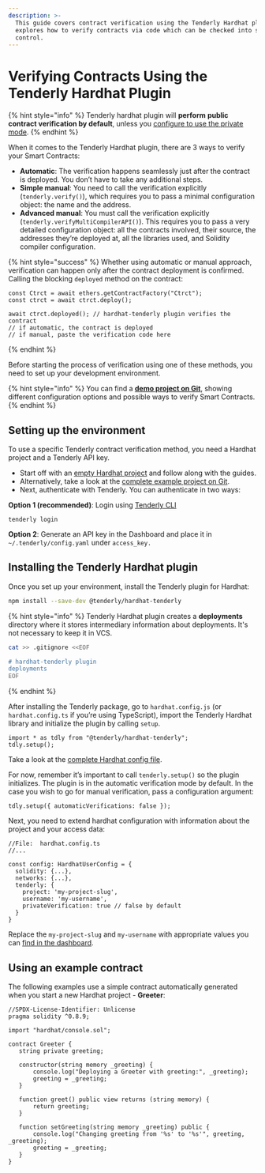 ```yaml
---
description: >-
  This guide covers contract verification using the Tenderly Hardhat plugin. It
  explores how to verify contracts via code which can be checked into source
  control.
---
```


# Verifying Contracts Using the Tenderly Hardhat Plugin

{% hint style="info" %}
Tenderly hardhat plugin will **perform** **public contract verification by default**, unless you [configure to use the private mode](private-contract-verification.md).&#x20;
{% endhint %}

When it comes to the Tenderly Hardhat plugin, there are 3 ways to verify your Smart Contracts:

* **Automatic**: The verification happens seamlessly just after the contract is deployed. You don’t have to take any additional steps.
* **Simple manual**: You need to call the verification explicitly (`tenderly.verify()`), which requires you to pass a minimal configuration object: the name and the address.
* **Advanced manual**: You must call the verification explicitly (`tenderly.verifyMultiCompilerAPI()`). This requires you to pass a very detailed configuration object: all the contracts involved, their source, the addresses they’re deployed at, all the libraries used, and Solidity compiler configuration.

{% hint style="success" %}
Whether using automatic or manual approach, verification can happen only after the contract deployment is confirmed. Calling the blocking `deployed` method on the contract:

```
const Ctrct = await ethers.getContractFactory("Ctrct");
const ctrct = await ctrct.deploy();

await ctrct.deployed(); // hardhat-tenderly plugin verifies the contract
// if automatic, the contract is deployed
// if manual, paste the verification code here
```
{% endhint %}

Before starting the process of verification using one of these methods, you need to set up your development environment.

{% hint style="info" %}
You can find a [**demo project on Git**](https://github.com/Tenderly/hardhat-tenderly/tree/master/examples/contract-verification), showing different configuration options and possible ways to verify Smart Contracts.
{% endhint %}

## Setting up the environment

To use a specific Tenderly contract verification method, you need a Hardhat project and a Tenderly API key.

* Start off with an [empty Hardhat project](https://hardhat.org/tutorial/creating-a-new-hardhat-project) and follow along with the guides.
* Alternatively, take a look at the [complete example project on Git](https://github.com/Tenderly/hardhat-tenderly/tree/master/examples/contract-verification).
* Next, authenticate with Tenderly. You can authenticate in two ways:

**Option 1 (recommended)**: Login using [Tenderly CLI](https://github.com/Tenderly/tenderly-cli#login)

```
tenderly login
```

**Option 2**: Generate an API key in the Dashboard and place it in `~/.tenderly/config.yaml` under `access_key.`

## Installing the Tenderly Hardhat plugin

Once you set up your environment, install the Tenderly plugin for Hardhat:

```bash
npm install --save-dev @tenderly/hardhat-tenderly
```

{% hint style="info" %}
Tenderly Hardhat plugin creates a **deployments** directory where it stores intermediary information about deployments. It's not necessary to keep it in VCS.

```bash
cat >> .gitignore <<EOF

# hardhat-tenderly plugin
deployments
EOF
```
{% endhint %}

After installing the Tenderly package, go to `hardhat.config.js` (or `hardhat.config.ts` if you’re using TypeScript), import the Tenderly Hardhat library and initialize the plugin by calling `setup`.

```tsx
import * as tdly from "@tenderly/hardhat-tenderly";
tdly.setup();
```

Take a look at the [complete Hardhat config file](https://gist.github.com/lucko515/fb36956d56fa56927ab97facae5db6fd).

For now, remember it’s important to call `tenderly.setup()` so the plugin initializes. The plugin is in the automatic verification mode by default. In the case you wish to go for manual verification, pass a configuration argument:

```tsx
tdly.setup({ automaticVerifications: false });
```

Next, you need to extend hardhat configuration with information about the project and your access data:

```
//File:  hardhat.config.ts
//...

const config: HardhatUserConfig = {
  solidity: {...},
  networks: {...},
  tenderly: {
    project: 'my-project-slug',
    username: 'my-username',
    privateVerification: true // false by default
  }
}
```

Replace the `my-project-slug` and `my-username` with appropriate values you can [find in the dashboard](../../../other/platform-access/how-to-find-the-project-slug-username-and-organization-name.md).

## Using an example contract

The following examples use a simple contract automatically generated when you start a new Hardhat project - **Greeter**:

```solidity
//SPDX-License-Identifier: Unlicense
pragma solidity ^0.8.9;

import "hardhat/console.sol";

contract Greeter {
   string private greeting;

   constructor(string memory _greeting) {
       console.log("Deploying a Greeter with greeting:", _greeting);
       greeting = _greeting;
   }

   function greet() public view returns (string memory) {
       return greeting;
   }

   function setGreeting(string memory _greeting) public {
       console.log("Changing greeting from '%s' to '%s'", greeting, _greeting);
       greeting = _greeting;
   }
}
```
